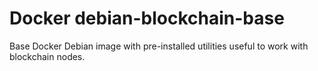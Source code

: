 # Docker debian-blockchain-base

Base Docker Debian image with pre-installed utilities useful to work with blockchain nodes.
